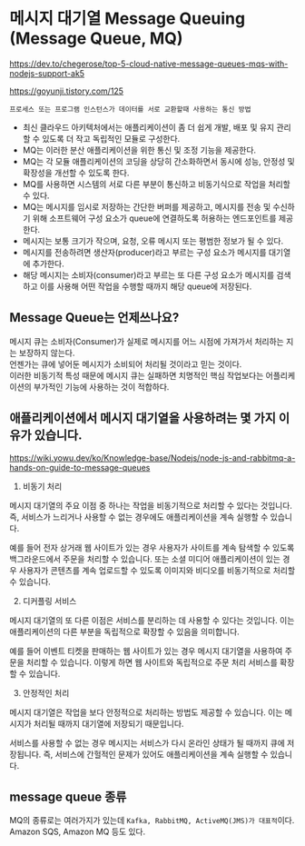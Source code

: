 # 메시지 대기열 Message Queuing (Message Queue, MQ)

https://dev.to/chegerose/top-5-cloud-native-message-queues-mqs-with-nodejs-support-ak5

https://goyunji.tistory.com/125

`프로세스 또는 프로그램 인스턴스가 데이터를 서로 교환할때 사용하는 통신 방법`

- 최신 클라우드 아키텍처에서는 애플리케이션이 좀 더 쉽게 개발, 배포 및 유지 관리할 수 있도록 더 작고 독립적인 모듈로 구성한다.
- MQ는 이러한 분산 애플리케이션을 위한 통신 및 조정 기능을 제공한다.
- MQ는 각 모듈 애플리케이션의 코딩을 상당히 간소화하면서 동시에 성능, 안정성 및 확장성을 개선할 수 있도록 한다.
- MQ를 사용하면 시스템의 서로 다른 부분이 통신하고 비동기식으로 작업을 처리할 수 있다.
- MQ는 메시지를 임시로 저장하는 간단한 버퍼를 제공하고, 메시지를 전송 및 수신하기 위해 소프트웨어 구성 요소가 queue에 연결하도록 허용하는 엔드포인트를 제공한다.
- 메시지는 보통 크기가 작으며, 요청, 오류 메시지 또는 평범한 정보가 될 수 있다.
- 메시지를 전송하려면 생산자(producer)라고 부르는 구성 요소가 메시지를 대기열에 추가한다.
- 해당 메시지는 소비자(consumer)라고 부르는 또 다른 구성 요소가 메시지를 검색하고 이를 사용해 어떤 작업을 수행할 때까지 해당 queue에 저장된다.

## Message Queue는 언제쓰나요?

메시지 큐는 소비자(Consumer)가 실제로 메시지를 어느 시점에 가져가서 처리하는 지는 보장하지 않는다.  
언젠가는 큐에 넣어둔 메시지가 소비되어 처리될 것이라고 믿는 것이다.  
이러한 비동기적 특성 때문에 메시지 큐는 실패하면 치명적인 핵심 작업보다는 어플리케이션의 부가적인 기능에 사용하는 것이 적합하다.

## 애플리케이션에서 메시지 대기열을 사용하려는 몇 가지 이유가 있습니다.

https://wiki.yowu.dev/ko/Knowledge-base/Nodejs/node-js-and-rabbitmq-a-hands-on-guide-to-message-queues

1. 비동기 처리

메시지 대기열의 주요 이점 중 하나는 작업을 비동기적으로 처리할 수 있다는 것입니다. 즉, 서비스가 느리거나 사용할 수 없는 경우에도 애플리케이션을 계속 실행할 수 있습니다.

예를 들어 전자 상거래 웹 사이트가 있는 경우 사용자가 사이트를 계속 탐색할 수 있도록 백그라운드에서 주문을 처리할 수 있습니다. 또는 소셜 미디어 애플리케이션이 있는 경우 사용자가 콘텐츠를 계속 업로드할 수 있도록 이미지와 비디오를 비동기적으로 처리할 수 있습니다.

2. 디커플링 서비스

메시지 대기열의 또 다른 이점은 서비스를 분리하는 데 사용할 수 있다는 것입니다. 이는 애플리케이션의 다른 부분을 독립적으로 확장할 수 있음을 의미합니다.

예를 들어 이벤트 티켓을 판매하는 웹 사이트가 있는 경우 메시지 대기열을 사용하여 주문을 처리할 수 있습니다. 이렇게 하면 웹 사이트와 독립적으로 주문 처리 서비스를 확장할 수 있습니다.

3. 안정적인 처리

메시지 대기열은 작업을 보다 안정적으로 처리하는 방법도 제공할 수 있습니다. 이는 메시지가 처리될 때까지 대기열에 저장되기 때문입니다.

서비스를 사용할 수 없는 경우 메시지는 서비스가 다시 온라인 상태가 될 때까지 큐에 저장됩니다. 즉, 서비스에 간헐적인 문제가 있어도 애플리케이션을 계속 실행할 수 있습니다.

## message queue 종류

MQ의 종류로는 여러가지가 있는데 `Kafka, RabbitMQ, ActiveMQ(JMS)가 대표적`이다.  
Amazon SQS, Amazon MQ 등도 있다.
